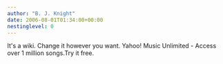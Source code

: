 ```yaml
---
author: "B. J. Knight"
date: 2006-08-01T01:34:00+00:00
nestinglevel: 0
---
```

It's a wiki. Change it however you want. Yahoo! Music Unlimited - Access over 1 million songs.Try it free.